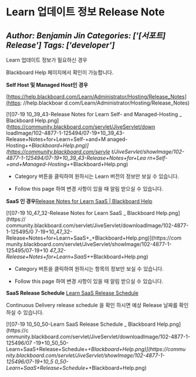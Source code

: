 # Learn 업데이트 정보 Release Note
*Author: Benjamin Jin*
*Categories: ['[서포트] Release']*
*Tags: ['developer']*
---
Learn 업데이트 정보가 필요하신 경우

Blackboard Help 페이지에서 확인이 가능합니다.

**Self Host 및 Managed Host인 경우**

[https://help.blackboard.com/Learn/Administrator/Hosting/Release_Notes](https:
//help.blackboar
d.com/Learn/Administrator/Hosting/Release_Notes)

[![07-19 10_39_43-Release Notes for Learn Self- and Managed-Hosting _
Blackboard Help.png](https://community.blackboard.com/servlet/JiveServlet/down
loadImage/102-4877-1-125494/07-19+10_39_43-Release+Notes+for+Learn+Self-+and+M
anaged-Hosting+_+Blackboard+Help.png)](https://community.blackboard.com/servle
t/JiveServlet/showImage/102-4877-1-125494/07-19+10_39_43-Release+Notes+for+Lea
rn+Self-+and+Managed-Hosting+_+Blackboard+Help.png)

* Category 버튼을 클릭하여 원하시는 Learn 버전의 정보만 보실 수 있습니다.

* Follow this page 하여 변경 사항이 있을 때 알림 받으실 수 있습니다.

**SaaS 인 경우**[Release Notes for Learn SaaS | Blackboard Help](https://help.blackboard.com/Learn/Administrator/SaaS/Release_Notes)

[![07-19 10_47_32-Release Notes for Learn SaaS _ Blackboard Help.png](https://
community.blackboard.com/servlet/JiveServlet/downloadImage/102-4877-1-125495/0
7-19+10_47_32-Release+Notes+for+Learn+SaaS+_+Blackboard+Help.png)](https://com
munity.blackboard.com/servlet/JiveServlet/showImage/102-4877-1-125495/07-19+10
_47_32-Release+Notes+for+Learn+SaaS+_+Blackboard+Help.png)

* Category 버튼을 클릭하여 원하시는 항목의 정보만 보실 수 있습니다.

* Follow this page 하여 변경 사항이 있을 때 알림 받으실 수 있습니다.

**SaaS Release Schedule** [Learn SaaS Release Schedule ](https://help.blackboard.com/Learn/Administrator/SaaS/Release_Notes/Learn_SaaS_Release_Schedule)

Continuous Delivery release schedule 을 확인 하시면 예상 Release 날짜를 확인 하실 수 있습니다.

[![07-19 10_50_50-Learn SaaS Release Schedule _ Blackboard Help.png](https://c
ommunity.blackboard.com/servlet/JiveServlet/downloadImage/102-4877-1-125496/07
-19+10_50_50-Learn+SaaS+Release+Schedule+_+Blackboard+Help.png)](https://commu
nity.blackboard.com/servlet/JiveServlet/showImage/102-4877-1-125496/07-19+10_5
0_50-Learn+SaaS+Release+Schedule+_+Blackboard+Help.png)


